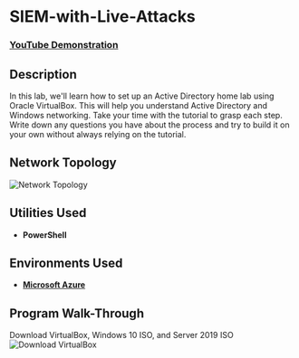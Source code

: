 # SIEM-with-Live-Attacks

### [YouTube Demonstration](URL)

## Description
In this lab, we'll learn how to set up an Active Directory home lab using Oracle VirtualBox. This will help you understand Active Directory and Windows networking. Take your time with the tutorial to grasp each step. Write down any questions you have about the process and try to build it on your own without always relying on the tutorial.

## Network Topology
![Network Topology](URL)

## Utilities Used
- **PowerShell**

## Environments Used
- **[Microsoft Azure](https://azure.microsoft.com/en-us)**

## Program Walk-Through
Download VirtualBox, Windows 10 ISO, and Server 2019 ISO
![Download VirtualBox](https://i.imgur.com/9xKIz3y.png)


<!--
 ```diff
- text in red
+ text in green
! text in orange
# text in gray
@@ text in purple (and bold)@@
```
--!>
